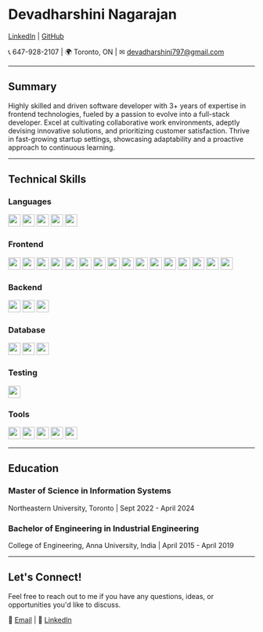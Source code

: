 # Devadharshini Nagarajan

[LinkedIn](https://www.linkedin.com/in/devadharshini-nagarajan) | [GitHub](https://github.com/devadharshini797)

📞 647-928-2107 | 🌍 Toronto, ON | ✉ devadharshini797@gmail.com

---

## Summary

Highly skilled and driven software developer with 3+ years of expertise in frontend technologies, fueled by a passion to evolve into a full-stack developer. Excel at cultivating collaborative work environments, adeptly devising innovative solutions, and prioritizing customer satisfaction. Thrive in fast-growing startup settings, showcasing adaptability and a proactive approach to continuous learning.

---

## Technical Skills

### Languages

<img src="https://img.shields.io/badge/-JavaScript-F7DF1E?logo=javascript&logoColor=white" height="25" /> <img src="https://img.shields.io/badge/-TypeScript-3178C6?logo=typescript&logoColor=white" height="25" />
<img src="https://img.shields.io/badge/-Python-3776AB?logo=python&logoColor=white" height="25" />
<img src="https://img.shields.io/badge/-Java-007396?logo=java&logoColor=white" height="25" />
<img src="https://img.shields.io/badge/-Solidity-363636?logo=solidity&logoColor=white" height="25" />


### Frontend

<img src="https://img.shields.io/badge/-HTML5-E34F26?logo=html5&logoColor=white&labelColor=E34F26" height="25"> <img src="https://img.shields.io/badge/-CSS3-1572B6?logo=css3&logoColor=white&labelColor=1572B6" height="25"> <img src="https://img.shields.io/badge/-SCSS-CC6699?logo=sass&logoColor=white&labelColor=CC6699" height="25"> <img src="https://img.shields.io/badge/-React-61DAFB?logo=react&logoColor=black&labelColor=61DAFB" height="25"> <img src="https://img.shields.io/badge/-Angular-DD0031?logo=angular&logoColor=white&labelColor=DD0031" height="25"> <img src="https://img.shields.io/badge/-Vue.js-4FC08D?logo=vue-dot-js&logoColor=white&labelColor=4FC08D" height="25"> <img src="https://img.shields.io/badge/-Redux-764ABC?logo=redux&logoColor=white&labelColor=764ABC" height="25"> <img src="https://img.shields.io/badge/-RxJS-B7178C?logo=reactivex&logoColor=white&labelColor=B7178C" height="25"> <img src="https://img.shields.io/badge/-NgXS-00ACC1?logo=ngxs&logoColor=white&labelColor=00ACC1" height="25"> <img src="https://img.shields.io/badge/-VueX-4FC08D?logo=vue-dot-js&logoColor=white&labelColor=4FC08D" height="25"> <img src="https://img.shields.io/badge/-Quasar%20Framework-1976D2?logo=quasar&logoColor=white&labelColor=1976D2" height="25"> <img src="https://img.shields.io/badge/-Material%20UI-0081CB?logo=material-ui&logoColor=white&labelColor=0081CB" height="25"> <img src="https://img.shields.io/badge/-Tailwind%20CSS-38B2AC?logo=tailwind-css&logoColor=white&labelColor=38B2AC" height="25"> <img src="https://img.shields.io/badge/-Ant%20Design-0170FE?logo=ant-design&logoColor=white&labelColor=0170FE" height="25"> <img src="https://img.shields.io/badge/-Chakra%20UI-319795?logo=chakra-ui&logoColor=white&labelColor=319795" height="25"> <img src="https://img.shields.io/badge/-Bootstrap-7952B3?logo=bootstrap&logoColor=white&labelColor=7952B3" height="25">

### Backend

<img src="https://img.shields.io/badge/-Node.js-339933?logo=node-dot-js&logoColor=white&labelColor=339933" height="25"> <img src="https://img.shields.io/badge/-Express-000000?logo=express&logoColor=white&labelColor=000000" height="25"> <img src="https://img.shields.io/badge/-Spring%20Boot-6DB33F?logo=spring-boot&logoColor=white&labelColor=6DB33F" height="25">

### Database

<img src="https://img.shields.io/badge/-MySQL-4479A1?logo=mysql&logoColor=white&labelColor=4479A1" height="25"> <img src="https://img.shields.io/badge/-MongoDB-47A248?logo=mongodb&logoColor=white&labelColor=47A248" height="25"> <img src="https://img.shields.io/badge/-Redis-DC382D?logo=redis&logoColor=white&labelColor=DC382D" height="25">

### Testing

<img src="https://img.shields.io/badge/-Cypress-17202C?logo=cypress&logoColor=white&labelColor=17202C" height="25">

### Tools

<img src="https://img.shields.io/badge/-Git-F05032?logo=git&logoColor=white&labelColor=F05032" height="25"> <img src="https://img.shields.io/badge/-Jira-0052CC?logo=jira&logoColor=white&labelColor=0052CC" height="25"> <img src="https://img.shields.io/badge/-Figma-F24E1E?logo=figma&logoColor=white&labelColor=F24E1E" height="25"> <img src="https://img.shields.io/badge/-VS%20Code-007ACC?logo=visual-studio-code&logoColor=white&labelColor=007ACC" height="25"> <img src="https://img.shields.io/badge/-Postman-FF6C37?logo=postman&logoColor=white&labelColor=FF6C37" height="25">

---

## Education

### Master of Science in Information Systems
Northeastern University, Toronto | Sept 2022 - April 2024

### Bachelor of Engineering in Industrial Engineering
College of Engineering, Anna University, India | April 2015 - April 2019

---

## Let's Connect!

Feel free to reach out to me if you have any questions, ideas, or opportunities you'd like to discuss.

📧 [Email](mailto:devadharshini797@gmail.com) | 💬 [LinkedIn](https://www.linkedin.com/in/devadharshini-nagarajan)

